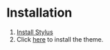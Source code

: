 # Installation
1. [Install Stylus](https://chrome.google.com/webstore/detail/stylus/clngdbkpkpeebahjckkjfobafhncgmne?hl=en)
2. Click [here](https://raw.githubusercontent.com/StephanWells/GoogleSheetsDarkTheme/master/google-sheets-dark-theme.user.css) to install the theme.